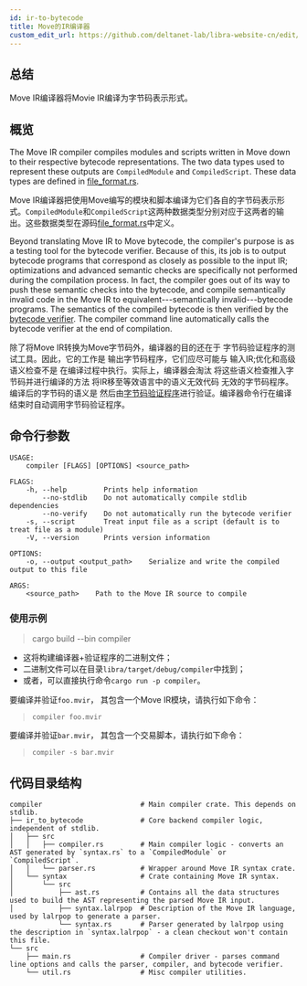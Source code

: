```yaml
---
id: ir-to-bytecode
title: Move的IR编译器
custom_edit_url: https://github.com/deltanet-lab/libra-website-cn/edit/master/docs/crates/compiler.md
---
```



## 总结

Move IR编译器将Movie IR编译为字节码表示形式。

## 概览

The Move IR compiler compiles modules and scripts written in Move down to
their respective bytecode representations. The two data types used to
represent these outputs are `CompiledModule` and `CompiledScript`. These
data types are defined in [file_format.rs](https://github.com/deltanet-lab/libra-website-cn/blob/master/language/vm/src/file_format.rs).

Move IR编译器把使用Move编写的模块和脚本编译为它们各自的字节码表示形式。`CompiledModule`和`CompiledScript`这两种数据类型分别对应于这两者的输出。这些数据类型在源码[file_format.rs](https://github.com/deltanet-lab/libra-website-cn/blob/master/language/vm/src/file_format.rs)中定义。

Beyond translating Move IR to Move bytecode, the compiler's purpose is as a
testing tool for the bytecode verifier. Because of this, its job is to
output bytecode programs that correspond as closely as possible to the
input IR; optimizations and advanced semantic checks are specifically not
performed during the compilation process. In fact, the compiler goes out of
its way to push these semantic checks into the bytecode, and compile
semantically invalid code in the Move IR to equivalent---semantically
invalid---bytecode programs. The semantics of the compiled bytecode is
then verified by the [bytecode verifier](https://github.com/deltanet-lab/libra-website-cn/blob/master/language/bytecode_verifier/README.md). The compiler command line
automatically calls the bytecode verifier at the end of compilation.

除了将Move IR转换为Move字节码外，编译器的目的还在于
字节码验证程序的测试工具。因此，它的工作是
输出字节码程序，它们应尽可能与
输入IR;优化和高级语义检查不是
在编译过程中执行。实际上，编译器会淘汰
将这些语义检查推入字节码并进行编译的方法
将IR移至等效语言中的语义无效代码
无效的字节码程序。编译后的字节码的语义是
然后由[字节码验证程序](https://github.com/deltanet-lab/libra-website-cn/blob/master/language/bytecode_verifier/README.md)进行验证。编译器命令行在编译结束时自动调用字节码验证程序。

## 命令行参数

```text
USAGE:
    compiler [FLAGS] [OPTIONS] <source_path>

FLAGS:
    -h, --help         Prints help information
        --no-stdlib    Do not automatically compile stdlib dependencies
        --no-verify    Do not automatically run the bytecode verifier
    -s, --script       Treat input file as a script (default is to treat file as a module)
    -V, --version      Prints version information

OPTIONS:
    -o, --output <output_path>    Serialize and write the compiled output to this file

ARGS:
    <source_path>    Path to the Move IR source to compile
```

### 使用示例

> cargo build --bin compiler

* 这将构建编译器+验证程序的二进制文件；
* 二进制文件可以在目录`libra/target/debug/compiler`中找到；
* 或者，可以直接执行命令`cargo run -p compiler`。

要编译并验证`foo.mvir`， 其包含一个Move IR模块，请执行如下命令：
> `compiler foo.mvir`

要编译并验证`bar.mvir`， 其包含一个交易脚本，请执行如下命令：
> `compiler -s bar.mvir`

## 代码目录结构

```text
compiler                        # Main compiler crate. This depends on stdlib.
├── ir_to_bytecode              # Core backend compiler logic, independent of stdlib.
│   ├── src
│   │   ├── compiler.rs         # Main compiler logic - converts an AST generated by `syntax.rs` to a `CompiledModule` or `CompiledScript`.
│   │   └── parser.rs           # Wrapper around Move IR syntax crate.
│   └── syntax                  # Crate containing Move IR syntax.
│       └── src
│           ├── ast.rs          # Contains all the data structures used to build the AST representing the parsed Move IR input.
│           ├── syntax.lalrpop  # Description of the Move IR language, used by lalrpop to generate a parser.
            └── syntax.rs       # Parser generated by lalrpop using the description in `syntax.lalrpop` - a clean checkout won't contain this file.
└── src
    ├── main.rs                 # Compiler driver - parses command line options and calls the parser, compiler, and bytecode verifier.
    └── util.rs                 # Misc compiler utilities.
```
